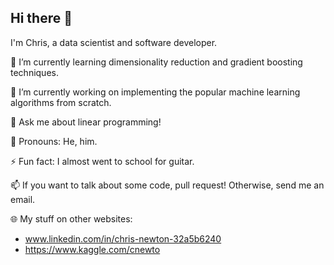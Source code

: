 ## Hi there 👋
I'm Chris, a data scientist and software developer.

🌱 I’m currently learning dimensionality reduction and gradient boosting techniques.

🔭 I’m currently working on implementing the popular machine learning algorithms from scratch. 

💬 Ask me about linear programming!

👦 Pronouns: He, him.

⚡ Fun fact: I almost went to school for guitar.

📫 If you want to talk about some code, pull request! Otherwise, send me an email.

🌐 My stuff on other websites:
- www.linkedin.com/in/chris-newton-32a5b6240
- https://www.kaggle.com/cnewto
